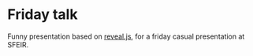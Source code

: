 # Friday talk

Funny presentation based on [reveal.js](https://github.com/hakimel/reveal.js), for a friday casual presentation at SFEIR.
